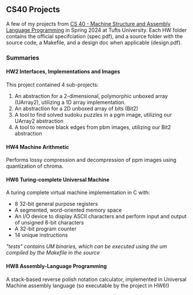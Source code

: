 ## CS40 Projects
A few of my projects from [CS 40 - Machine Structure and Assembly Language Programming](https://www.cs.tufts.edu/comp/40/) in Spring 2024 at Tufts University.
Each HW folder contains the official specifciation (spec.pdf), and a source folder with the source code, a Makefile, and a design doc when applicable (design.pdf).

### Summaries
#### HW2 Interfaces, Implementations and Images
This project contained 4 sub-projects:
1. An abstraction for a 2-dimensional, polymorphic unboxed array (UArray2), utilizing a 1D array implementation.
2. An abstraction for a 2D unboxed array of bits (Bit2)
3. A tool to find solved sudoku puzzles in a pgm image, utilizing our UArray2 abstraction
4. A tool to remove black edges from pbm images, utilizing our Bit2 abstraction

#### HW4 Machine Arithmetic
Performs lossy compression and decompression of ppm images using quantization of chroma.

#### HW6 Turing-complete Universal Machine
A turing complete virtual machine implementation in C with:
  * 8 32-bit general purpose registers
  * A segmented, word-oriented memory space
  * An I/O device to display ASCII characters and perform input and output of unsigned 8-bit characters
  * A 32-bit program counter
  * 14 unique instructions

_"tests" contains UM binaries, which can be executed using the um compiled by the Makefile in the source_

#### HW8 Assembly-Language Programming
A stack-based reverse polish notation calculator, implemented in Universal Machine assembly language (so executable by the project in HW6!)
